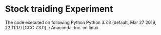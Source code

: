 # Stock traiding Experiment 
The code executed on following Python
Python 3.7.3 (default, Mar 27 2019, 22:11:17) 
[GCC 7.3.0] :: Anaconda, Inc. on linux

